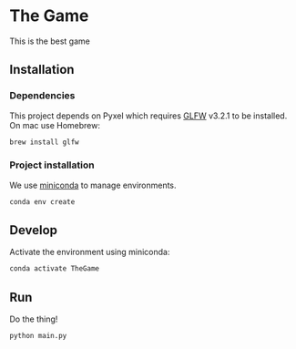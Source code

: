 # The Game

This is the best game

## Installation

### Dependencies

This project depends on Pyxel which requires [GLFW](https://www.glfw.org/) v3.2.1 to be installed. On mac use Homebrew:


```bash
brew install glfw
```

### Project installation

We use [miniconda](https://conda.io/miniconda.html) to manage environments.

```bash
conda env create
```

## Develop

Activate the environment using miniconda:

```bash
conda activate TheGame
```

## Run

Do the thing!

```bash
python main.py
```
